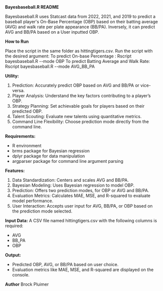 **Bayesbaseball.R README**

Bayesbaseball.R uses Statcast data from 2022, 2021, and 2019 to predict a baseball player's On-Base Percentage (OBP) based on their batting average (AVG) and walk rate per plate appearance (BB/PA). Inversely, it can predict AVG and BB/PA based on a User inputted OBP. 

**How to Run**

Place the script in the same folder as hittingtigers.csv. 
Run the script with the desired argument: 
To predict On-base Percentage                 : Rscript bayesbaseball.R --mode OBP
To predict Batting Average and Walk Rate: Rscript bayesbaseball.R --mode AVG_BB_PA 

**Utility:**
1. Prediction: Accurately predict OBP based on AVG and BB/PA or vice-versa.
2. Player Analysis: Understand the key factors contributing to a player’s OBP.
3. Strategy Planning: Set achievable goals for players based on their predicted OBP.
4. Talent Scouting: Evaluate new talents using quantitative metrics.
5. Command Line Flexibility: Choose prediction mode directly from the command line.
   
**Requirements:**
* R environment
* brms package for Bayesian regression
* dplyr package for data manipulation
* argparser package for command line argument parsing
  
**Features:**
1. Data Standardization: Centers and scales AVG and BB/PA.
2. Bayesian Modeling: Uses Bayesian regression to model OBP.
3. Prediction: Offers two prediction modes, for OBP or AVG and BB/PA.
4. Evaluation Metrics: Calculates MAE, MSE, and R-squared to evaluate model performance.
5. User Interaction: Accepts user input for AVG, BB/PA, or OBP based on the prediction mode selected.
   
**Input Data:**
A CSV file named hittingtigers.csv with the following columns is required:
* AVG
* BB_PA
* OBP
  
**Output:**
* Predicted OBP, AVG, or BB/PA based on user choice.
* Evaluation metrics like MAE, MSE, and R-squared are displayed on the console.

**Author**
Brock Pluimer
